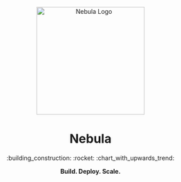 <p align="center">
  <img src="https://raw.githubusercontent.com/nebulaclouds/static-resources/main/nebula/readme/nebula_and_lf.png" alt="Nebula Logo" width="250">
</p>

<h1 align="center">
  Nebula
</h1>

<p align="center">
  :building_construction: :rocket: :chart_with_upwards_trend: 
</p>

<p align="center">
  <strong>
    Build. Deploy. Scale.
  </strong>
</p>
